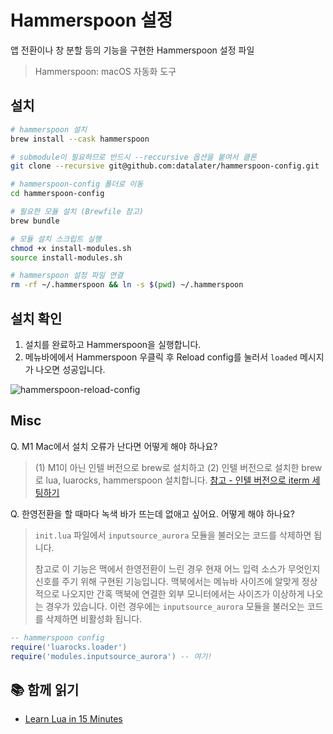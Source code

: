 # Hammerspoon 설정

앱 전환이나 창 분할 등의 기능을 구현한 Hammerspoon 설정 파일

> Hammerspoon: macOS 자동화 도구

## 설치

```sh
# hammerspoon 설치
brew install --cask hammerspoon

# submodule이 필요하므로 반드시 --reccursive 옵션을 붙여서 클론
git clone --recursive git@github.com:datalater/hammerspoon-config.git

# hammerspoon-config 폴더로 이동
cd hammerspoon-config

# 필요한 모듈 설치 (Brewfile 참고)
brew bundle

# 모듈 설치 스크립트 실행
chmod +x install-modules.sh
source install-modules.sh

# hammerspoon 설정 파일 연결
rm -rf ~/.hammerspoon && ln -s $(pwd) ~/.hammerspoon
```

## 설치 확인

1. 설치를 완료하고 Hammerspoon을 실행합니다.
2. 메뉴바에에서 Hammerspoon 우클릭 후 Reload config를 눌러서 `loaded` 메시지가 나오면 성공입니다.

![hammerspoon-reload-config](https://user-images.githubusercontent.com/8105528/218239932-bd9b9f81-2b7e-4cf6-86e3-a8dddfb11ab1.gif)

## Misc

Q. M1 Mac에서 설치 오류가 난다면 어떻게 해야 하나요?

> (1) M1이 아닌 인텔 버전으로 brew로 설치하고 (2) 인텔 버전으로 설치한 brew로 lua, luarocks, hammerspoon 설치합니다. [참고 - 인텔 버전으로 iterm 세팅하기](https://subicura.com/mac/dev/apple-silicon.html#apple-silicon-m1)

Q. 한영전환을 할 때마다 녹색 바가 뜨는데 없애고 싶어요. 어떻게 해야 하나요?

> `init.lua` 파일에서 `inputsource_aurora` 모듈을 불러오는 코드를 삭제하면 됩니다.
>
> 참고로 이 기능은 맥에서 한영전환이 느린 경우 현재 어느 입력 소스가 무엇인지 신호를 주기 위해 구현된 기능입니다. 맥북에서는 메뉴바 사이즈에 알맞게 정상적으로 나오지만 간혹 맥북에 연결한 외부 모니터에서는 사이즈가 이상하게 나오는 경우가 있습니다. 이런 경우에는 `inputsource_aurora` 모듈을 불러오는 코드를 삭제하면 비활성화 됩니다.

```lua
-- hammerspoon config
require('luarocks.loader')
require('modules.inputsource_aurora') -- 여기!
```

## 📚 함께 읽기

- [Learn Lua in 15 Minutes](https://tylerneylon.com/a/learn-lua/)
